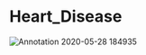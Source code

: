 

# Heart_Disease
![Annotation 2020-05-28 184935](https://user-images.githubusercontent.com/56086022/83146593-2cb99880-a114-11ea-8922-46661a83faf1.png)
